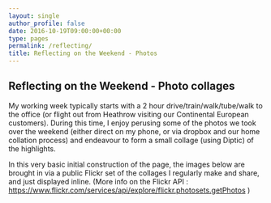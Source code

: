 ```yaml
---
layout: single
author_profile: false
date: 2016-10-19T09:00:00+00:00
type: pages
permalink: /reflecting/
title: Reflecting on the Weekend - Photos
---
```

## Reflecting on the Weekend - Photo collages

My working week typically starts with a 2 hour drive/train/walk/tube/walk to the office (or flight out from Heathrow visiting our Continental European customers). During this time, I enjoy perusing some of the photos we took over the weekend (either direct on my phone, or via dropbox and our home collation process) and endeavour to form a small collage (using Diptic) of the highlights.

In this very basic initial construction of the page, the images below are brought in via a public Flickr set of the collages I regularly make and share, and just displayed inline.
(More info on the Flickr API : https://www.flickr.com/services/api/explore/flickr.photosets.getPhotos )

<article>

<script src="https://cdnjs.cloudflare.com/ajax/libs/jquery/3.1.0/jquery.min.js"></script>

<script type="text/javascript">
$(function() {
    console.log( "ready!" );

    var endpoint = "https://api.flickr.com/services/rest/"
    var apiKey = "4912feac8c866a2c76b84eca4bb55442";
    var photosetId = "72157671649272141";
    var extras = "url_sq,url_t,url_s,url_m,url_o";
    var method = "flickr.photosets.getPhotos";

    var request = endpoint+"?method="+method+
                "&api_key="+apiKey+
                "&photoset_id="+photosetId+
                "&extras="+extras+
                "&format=json&jsoncallback=?";
    $.getJSON(request,buildGallery);

    function buildGallery(data,result){
        if(result=="success"){
            var photos = data.photoset.photo;
            for(var i=0; i<photos.length; i++){
                $('<img class="gallery_image" >').attr("src",photos[i].url_m).appendTo("article");
            }
        }
    }
});
</script>

</article>
